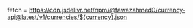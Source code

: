 fetch = https://cdn.jsdelivr.net/npm/@fawazahmed0/currency-api@latest/v1/currencies/${currency}.json
